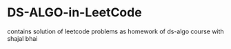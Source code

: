 # DS-ALGO-in-LeetCode
contains solution of leetcode problems as homework of ds-algo course with shajal bhai
